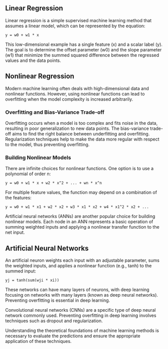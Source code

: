 
## Linear Regression

Linear regression is a simple supervised machine learning method that assumes a linear model, which can be represented by the equation:

`y = w0 + w1 * x`

This low-dimensional example has a single feature (x) and a scalar label (y). The goal is to determine the offset parameter (w0) and the slope parameter (w1) that minimize the summed squared difference between the regressed values and the data points.

## Nonlinear Regression

Modern machine learning often deals with high-dimensional data and nonlinear functions. However, using nonlinear functions can lead to overfitting when the model complexity is increased arbitrarily.

### Overfitting and Bias-Variance Trade-off

Overfitting occurs when a model is too complex and fits noise in the data, resulting in poor generalization to new data points. The bias-variance trade-off aims to find the right balance between underfitting and overfitting. Regularization techniques help to make the data more regular with respect to the model, thus preventing overfitting.

### Building Nonlinear Models

There are infinite choices for nonlinear functions. One option is to use a polynomial of order n:

`y = w0 + w1 * x + w2 * x^2 + ... + wn * x^n`

For multiple feature values, the function may depend on a combination of the features:

`y = w0 + w1 * x1 + w2 * x2 + w3 * x1 * x2 + w4 * x1^2 * x2 + ...`

Artificial neural networks (ANNs) are another popular choice for building nonlinear models. Each node in an ANN represents a basic operation of summing weighted inputs and applying a nonlinear transfer function to the net input.

## Artificial Neural Networks

An artificial neuron weights each input with an adjustable parameter, sums the weighted inputs, and applies a nonlinear function (e.g., tanh) to the summed input:

`yj = tanh(sum(wji * xi))`

These networks can have many layers of neurons, with deep learning focusing on networks with many layers (known as deep neural networks). Preventing overfitting is essential in deep learning.

Convolutional neural networks (CNNs) are a specific type of deep neural network commonly used. Preventing overfitting in deep learning involves techniques such as dropout and regularization.

Understanding the theoretical foundations of machine learning methods is necessary to evaluate the predictions and ensure the appropriate application of these techniques.
